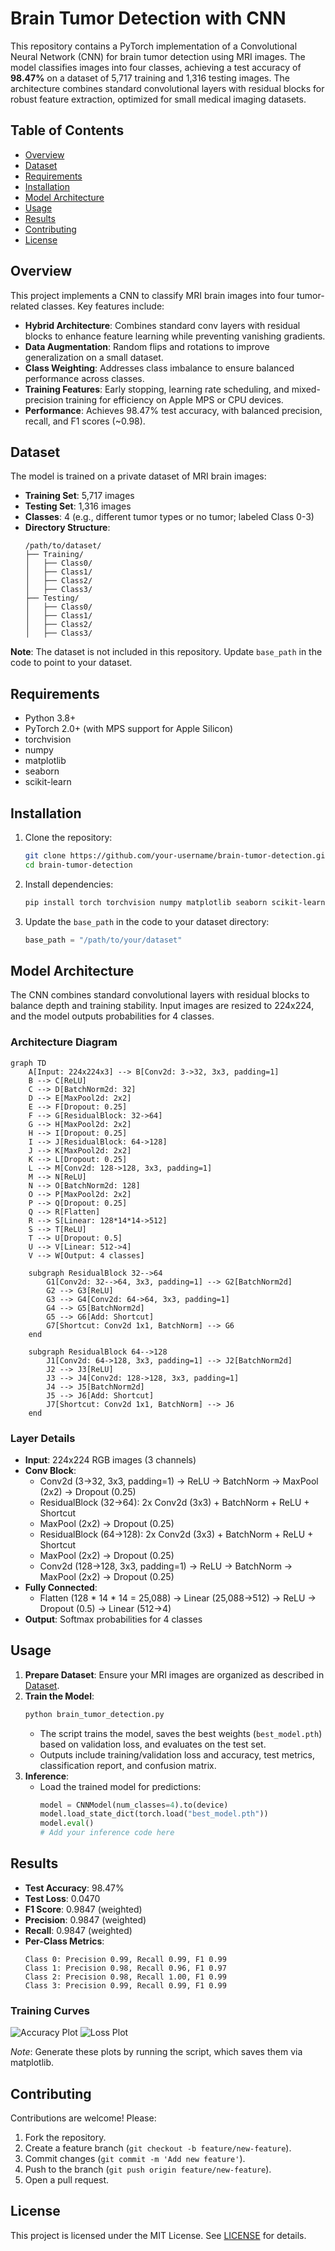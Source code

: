 # Brain Tumor Detection with CNN

This repository contains a PyTorch implementation of a Convolutional Neural Network (CNN) for brain tumor detection using MRI images. The model classifies images into four classes, achieving a test accuracy of **98.47%** on a dataset of 5,717 training and 1,316 testing images. The architecture combines standard convolutional layers with residual blocks for robust feature extraction, optimized for small medical imaging datasets.

## Table of Contents
- [Overview](#overview)
- [Dataset](#dataset)
- [Requirements](#requirements)
- [Installation](#installation)
- [Model Architecture](#model-architecture)
- [Usage](#usage)
- [Results](#results)
- [Contributing](#contributing)
- [License](#license)

## Overview
This project implements a CNN to classify MRI brain images into four tumor-related classes. Key features include:
- **Hybrid Architecture**: Combines standard conv layers with residual blocks to enhance feature learning while preventing vanishing gradients.
- **Data Augmentation**: Random flips and rotations to improve generalization on a small dataset.
- **Class Weighting**: Addresses class imbalance to ensure balanced performance across classes.
- **Training Features**: Early stopping, learning rate scheduling, and mixed-precision training for efficiency on Apple MPS or CPU devices.
- **Performance**: Achieves 98.47% test accuracy, with balanced precision, recall, and F1 scores (~0.98).

## Dataset
The model is trained on a private dataset of MRI brain images:
- **Training Set**: 5,717 images
- **Testing Set**: 1,316 images
- **Classes**: 4 (e.g., different tumor types or no tumor; labeled Class 0-3)
- **Directory Structure**:
  ```
  /path/to/dataset/
  ├── Training/
  │   ├── Class0/
  │   ├── Class1/
  │   ├── Class2/
  │   ├── Class3/
  ├── Testing/
  │   ├── Class0/
  │   ├── Class1/
  │   ├── Class2/
  │   ├── Class3/
  ```
**Note**: The dataset is not included in this repository. Update `base_path` in the code to point to your dataset.

## Requirements
- Python 3.8+
- PyTorch 2.0+ (with MPS support for Apple Silicon)
- torchvision
- numpy
- matplotlib
- seaborn
- scikit-learn

## Installation
1. Clone the repository:
   ```bash
   git clone https://github.com/your-username/brain-tumor-detection.git
   cd brain-tumor-detection
   ```
2. Install dependencies:
   ```bash
   pip install torch torchvision numpy matplotlib seaborn scikit-learn
   ```
3. Update the `base_path` in the code to your dataset directory:
   ```python
   base_path = "/path/to/your/dataset"
   ```

## Model Architecture
The CNN combines standard convolutional layers with residual blocks to balance depth and training stability. Input images are resized to 224x224, and the model outputs probabilities for 4 classes.

### Architecture Diagram
```mermaid
graph TD
    A[Input: 224x224x3] --> B[Conv2d: 3->32, 3x3, padding=1]
    B --> C[ReLU]
    C --> D[BatchNorm2d: 32]
    D --> E[MaxPool2d: 2x2]
    E --> F[Dropout: 0.25]
    F --> G[ResidualBlock: 32->64]
    G --> H[MaxPool2d: 2x2]
    H --> I[Dropout: 0.25]
    I --> J[ResidualBlock: 64->128]
    J --> K[MaxPool2d: 2x2]
    K --> L[Dropout: 0.25]
    L --> M[Conv2d: 128->128, 3x3, padding=1]
    M --> N[ReLU]
    N --> O[BatchNorm2d: 128]
    O --> P[MaxPool2d: 2x2]
    P --> Q[Dropout: 0.25]
    Q --> R[Flatten]
    R --> S[Linear: 128*14*14->512]
    S --> T[ReLU]
    T --> U[Dropout: 0.5]
    U --> V[Linear: 512->4]
    V --> W[Output: 4 classes]

    subgraph ResidualBlock 32-->64
        G1[Conv2d: 32-->64, 3x3, padding=1] --> G2[BatchNorm2d]
        G2 --> G3[ReLU]
        G3 --> G4[Conv2d: 64->64, 3x3, padding=1]
        G4 --> G5[BatchNorm2d]
        G5 --> G6[Add: Shortcut]
        G7[Shortcut: Conv2d 1x1, BatchNorm] --> G6
    end

    subgraph ResidualBlock 64-->128
        J1[Conv2d: 64->128, 3x3, padding=1] --> J2[BatchNorm2d]
        J2 --> J3[ReLU]
        J3 --> J4[Conv2d: 128->128, 3x3, padding=1]
        J4 --> J5[BatchNorm2d]
        J5 --> J6[Add: Shortcut]
        J7[Shortcut: Conv2d 1x1, BatchNorm] --> J6
    end
```

### Layer Details
- **Input**: 224x224 RGB images (3 channels)
- **Conv Block**:
  - Conv2d (3->32, 3x3, padding=1) → ReLU → BatchNorm → MaxPool (2x2) → Dropout (0.25)
  - ResidualBlock (32->64): 2x Conv2d (3x3) + BatchNorm + ReLU + Shortcut
  - MaxPool (2x2) → Dropout (0.25)
  - ResidualBlock (64->128): 2x Conv2d (3x3) + BatchNorm + ReLU + Shortcut
  - MaxPool (2x2) → Dropout (0.25)
  - Conv2d (128->128, 3x3, padding=1) → ReLU → BatchNorm → MaxPool (2x2) → Dropout (0.25)
- **Fully Connected**:
  - Flatten (128 * 14 * 14 = 25,088) → Linear (25,088->512) → ReLU → Dropout (0.5) → Linear (512->4)
- **Output**: Softmax probabilities for 4 classes

## Usage
1. **Prepare Dataset**: Ensure your MRI images are organized as described in [Dataset](#dataset).
2. **Train the Model**:
   ```bash
   python brain_tumor_detection.py
   ```
   - The script trains the model, saves the best weights (`best_model.pth`) based on validation loss, and evaluates on the test set.
   - Outputs include training/validation loss and accuracy, test metrics, classification report, and confusion matrix.
3. **Inference**:
   - Load the trained model for predictions:
     ```python
     model = CNNModel(num_classes=4).to(device)
     model.load_state_dict(torch.load("best_model.pth"))
     model.eval()
     # Add your inference code here
     ```

## Results
- **Test Accuracy**: 98.47%
- **Test Loss**: 0.0470
- **F1 Score**: 0.9847 (weighted)
- **Precision**: 0.9847 (weighted)
- **Recall**: 0.9847 (weighted)
- **Per-Class Metrics**:
  ```
  Class 0: Precision 0.99, Recall 0.99, F1 0.99
  Class 1: Precision 0.98, Recall 0.96, F1 0.97
  Class 2: Precision 0.98, Recall 1.00, F1 0.99
  Class 3: Precision 0.99, Recall 0.99, F1 0.99
  ```

### Training Curves
![Accuracy Plot](accuracy_plot.png)
![Loss Plot](loss_plot.png)

*Note*: Generate these plots by running the script, which saves them via matplotlib.

## Contributing
Contributions are welcome! Please:
1. Fork the repository.
2. Create a feature branch (`git checkout -b feature/new-feature`).
3. Commit changes (`git commit -m 'Add new feature'`).
4. Push to the branch (`git push origin feature/new-feature`).
5. Open a pull request.

## License
This project is licensed under the MIT License. See [LICENSE](LICENSE) for details.
